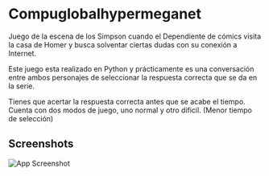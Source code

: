 
# Compuglobalhypermeganet

Juego de la escena de los Simpson cuando el Dependiente de cómics visita la casa de Homer y busca solventar ciertas dudas con su conexión a Internet.

Este juego esta realizado en Python y prácticamente es una conversación entre ambos personajes de seleccionar la respuesta correcta que se da en la serie.

Tienes que acertar la respuesta correcta antes que se acabe el tiempo.
Cuenta con dos modos de juego, uno normal y otro dificil. (Menor tiempo de selección)


## Screenshots

![App Screenshot](https://i.ytimg.com/vi/rWFvsTrc-8U/hqdefault.jpg)

